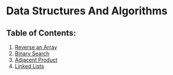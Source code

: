 # Data Structures And Algorithms

## Table of Contents:

1. [Reverse an Array](Challenges/ArrayReverse)  
2. [Binary Search](Challenges/BinarySearch)  
3. [Adjacent Product](Challenges/AdjacentProduct)  
4. [Linked Lists](Challenges/LinkedLists/README.md)  